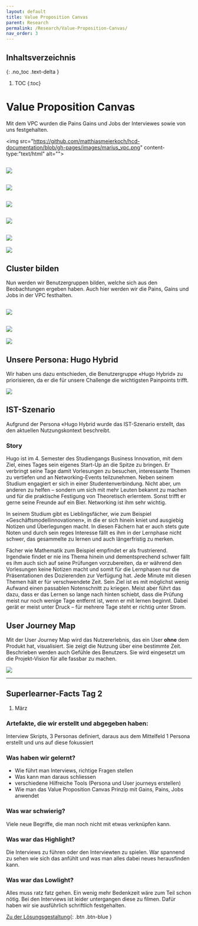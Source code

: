 ```yaml
---
layout: default
title: Value Proposition Canvas
parent: Research
permalink: /Research/Value-Proposition-Canvas/
nav_order: 3
---
```


## Inhaltsverzeichnis
{: .no_toc .text-delta }

1. TOC
{:toc}



# Value Proposition Canvas  
Mit dem VPC wurden die Pains Gains und Jobs der Interviewes sowie von uns festgehalten.

<img src="https://github.com/matthiasmeierkoch/hcd-documentation/blob/gh-pages/images/marius_vpc.png" content-type:"text/html" alt=""></img>

![](https://github.com/matthiasmeierkoch/hcd-documentation/blob/gh-pages/images/lars_vpc.png)
---
![](https://github.com/matthiasmeierkoch/hcd-documentation/blob/gh-pages/images/marius_vpc.png)
---
![](https://github.com/matthiasmeierkoch/hcd-documentation/blob/gh-pages/images/marc_vpc.png)
---
![](https://github.com/matthiasmeierkoch/hcd-documentation/blob/gh-pages/images/matthias_vpc.png)
---
![](https://github.com/matthiasmeierkoch/hcd-documentation/blob/gh-pages/images/pascale_vpc.png)
---
![](https://github.com/matthiasmeierkoch/hcd-documentation/blob/gh-pages/images/nicole_vpc.png)


## Cluster bilden
Nun werden wir Benutzergruppen bilden, welche sich aus den Beobachtungen ergeben haben. Auch hier werden wir die Pains, Gains und Jobs in der VPC festhalten.

![](https://github.com/matthiasmeierkoch/hcd-documentation/blob/gh-pages/images/peterpressure_vpc.png)
---
![](https://github.com/matthiasmeierkoch/hcd-documentation/blob/gh-pages/images/fionafleissih_vpc.png)
---
![](https://github.com/matthiasmeierkoch/hcd-documentation/blob/gh-pages/images/hugohybrid_vpc.png)



## Unsere Persona: Hugo Hybrid
Wir haben uns dazu entschieden, die Benutzergruppe «Hugo Hybrid» zu priorisieren, da er die für unsere Challenge die wichtigsten Painpoints trifft.

![](https://github.com/matthiasmeierkoch/hcd-documentation/blob/gh-pages/images/hugo_hybrid_kurzbio.png)

## IST-Szenario
Aufgrund der Persona «Hugo Hybrid wurde das IST-Szenario erstellt, das den aktuellen Nutzungskontext beschreibt. 

### Story
Hugo ist im 4. Semester des Studiengangs Business Innovation, mit dem Ziel, eines Tages sein eigenes Start-Up an die Spitze zu bringen. Er verbringt seine Tage damit Vorlesungen zu besuchen, interessante Themen zu vertiefen und an Networking-Events teilzunehmen. Neben seinem Studium engagiert er sich in einer Studentenverbindung. Nicht aber, um anderen zu helfen – sondern um sich mit mehr Leuten bekannt zu machen und für die praktische Festigung von Theoretisch erlerntem. Sonst trifft er gerne seine Freunde auf ein Bier. Networking ist ihm sehr wichtig.

In seinem Studium gibt es Lieblingsfächer, wie zum Beispiel «Geschäftsmodellinnovationen», in die er sich hinein kniet und ausgiebig Notizen und Überlegungen macht. In diesen Fächern hat er auch stets gute Noten und durch sein reges Interesse fällt es ihm in der Lernphase nicht schwer, das gesammelte zu lernen und auch längerfristig zu merken.

Fächer wie Mathematik zum Beispiel empfindet er als frustrierend. Irgendwie findet er nie ins Thema hinein und dementsprechend schwer fällt es ihm auch sich auf seine Prüfungen vorzubereiten, da er während den Vorlesungen keine Notizen macht und somit für die Lernphasen nur die Präsentationen des Dozierenden zur Verfügung hat. Jede Minute mit diesen Themen hält er für verschwendete Zeit. Sein Ziel ist es mit möglichst wenig Aufwand einen passablen Notenschnitt zu kriegen. Meist aber führt das dazu, dass er das Lernen so lange nach hinten schiebt, dass die Prüfung meist nur noch wenige Tage entfernt ist, wenn er mit lernen beginnt. Dabei gerät er meist unter Druck – für mehrere Tage steht er richtig unter Strom.



## User Journey Map
Mit der User Journey Map wird das Nutzererlebnis, das ein User **ohne** dem Produkt hat, visualisiert. Sie zeigt die Nutzung über eine bestimmte Zeit. Beschrieben werden auch Gefühle des Benutzers. Sie wird eingesetzt um die Projekt-Vision für alle fassbar zu machen.

![](https://github.com/matthiasmeierkoch/hcd-documentation/blob/gh-pages/images/userjourney.png)



---
## Superlearner-Facts Tag 2

1. März

### Artefakte, die wir erstellt und abgegeben haben:
Interview Skripts, 3 Personas definiert, daraus aus dem Mittelfeld 1 Persona erstellt und uns auf diese fokussiert


### Was haben wir gelernt?
* Wie führt man Interviews, richtige Fragen stellen
* Was kann man daraus schliessen
* verschiedene Hilfreiche Tools (Persona und User journeys erstellen)
* Wie man das Value Proposition Canvas Prinzip mit Gains, Pains, Jobs anwendet

### Was war schwierig?
Viele neue Begriffe, die man noch nicht mit etwas verknüpfen kann. 

### Was war das Highlight?
Die Interviews zu führen oder den Interviewten zu spielen. War spannend zu sehen wie sich das anfühlt und was man alles dabei neues herausfinden kann.

### Was war das Lowlight?
Alles muss ratz fatz gehen. Ein wenig mehr Bedenkzeit wäre zum Teil schon nötig.
Bei den Interviews ist leider untergangen diese zu filmen. Dafür haben wir sie ausführlich schriftlich festgehalten.

[Zu der Lösungsgestaltung](https://matthiasmeierkoch.github.io/hcd-documentation/Research/L%C3%B6sungsgestaltung/){: .btn .btn-blue }
